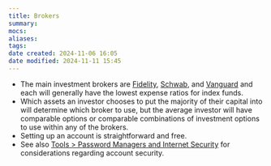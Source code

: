```yaml
---
title: Brokers
summary: 
mocs: 
aliases: 
tags: 
date created: 2024-11-06 16:05
date modified: 2024-11-11 15:45
---
```

- The main investment brokers are [Fidelity](https://www.fidelity.com/), [Schwab](https://www.schwab.com/), and [Vanguard](https://investor.vanguard.com/) and each will generally have the lowest expense ratios for index funds.
- Which assets an investor chooses to put the majority of their capital into will determine which broker to use, but the average investor will have comparable options or comparable combinations of investment options to use within any of the brokers.
- Setting up an account is straightforward and free. 
- See also [Tools > Password Managers and Internet Security](../resources/tools.md#password-managers-and-internet-security)<!-- #internal_anchor_link --> for considerations regarding account security. 
